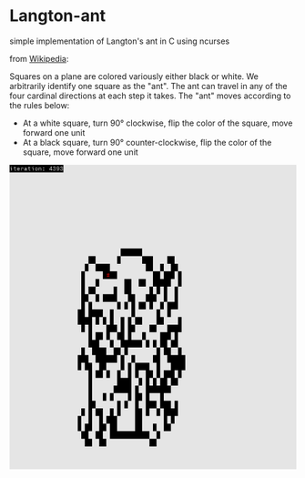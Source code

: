# Langton-ant
simple implementation of Langton's ant in C using ncurses

from [Wikipedia](https://en.wikipedia.org/wiki/Langton%27s_ant):

Squares on a plane are colored variously either black or white. We arbitrarily identify one square as the "ant". The ant can  travel in any of the four cardinal directions at each step it takes. The "ant" moves according to the rules below:

* At a white square, turn 90° clockwise, flip the color of the square, move forward one unit
* At a black square, turn 90° counter-clockwise, flip the color of the square, move forward one unit

![screenshot1](/screenshots/ant_screenshot.png)
